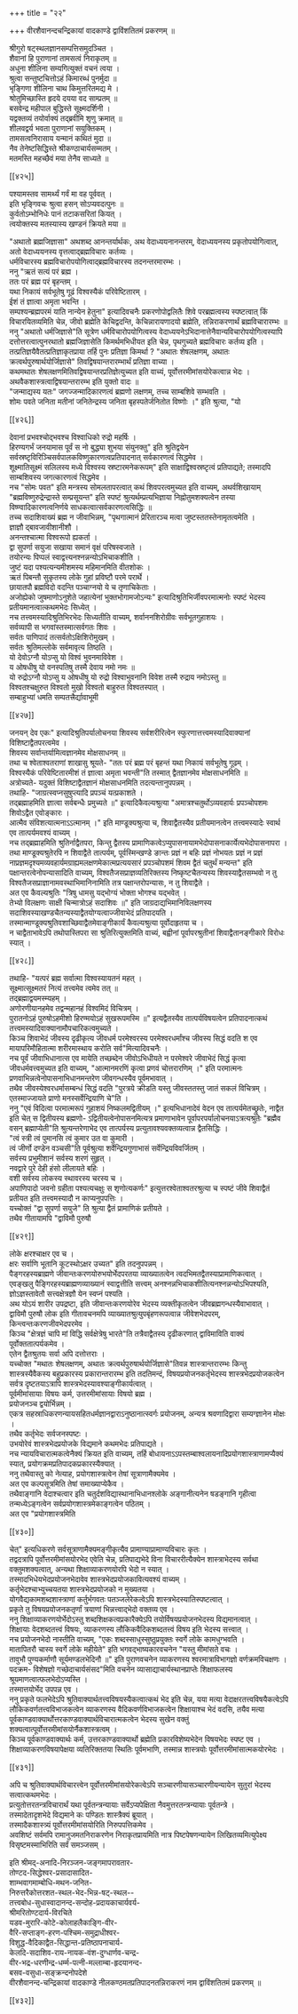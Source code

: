 +++
title = "२२"

+++
वीरशैवानन्दचन्द्रिकायां वादकाण्डे द्वाविंशतितमं प्रकरणम् ॥  
  
श्रीगुरो षट्स्थलज्ञानसम्पत्तिसमुदञ्चित ।  
शैवानां हि पुराणानां तामसत्वं निराकृतम् ॥  
अधुना शीलिना सम्यगित्युक्तं वचनं त्वया ।  
श्रुत्वा सन्तुष्टचित्तोऽहं किमारब्धं पुनर्मुदा ॥  
भृङ्गिणा शीलिना चाथ किमुत्तरितमद्य मे ।  
श्रोतुमिच्छास्ति हृदये दयया वद साम्प्रतम् ॥  
बसवेन्द्र महीपाल बुद्धिस्ते सूक्ष्मदर्शिनी ।  
यद्वक्तव्यं तयोर्वाक्यं तद्ब्रवीमि शृणु क्रमात् ॥  
शीलवद्वर्य भवता पुराणानां सयुक्तिकम् ।  
तामसत्वनिरासाय यन्मानं कथितं मुदा ॥  
नैव तेनेष्टसिद्धिस्ते श्रीकण्ठाचार्यसम्मतम् ।  
मतमस्ति महच्छैवं मया तेनैव साध्यते ॥

[[४२५]]

पश्यामस्तव सामर्थ्यं गर्वं मा वह पूर्ववत् ।  
इति भृङ्गिवचः श्रुत्वा हसन् सोऽप्यवदत्पुनः ॥  
कुर्वतोऽम्भोनिधेः पानं तटाकसरितां कियत् ।  
त्वयोक्तस्य मतस्यास्य खण्डनं क्रियते मया ॥  
  
"अथातो ब्रह्मजिज्ञासा" अथशब्द आनन्तर्यार्थकः, अथ वेदाध्ययनानन्तरम्, वेदाध्ययनस्य प्रकृतोपयोगित्वात्, अतो वेदाध्ययनस्य वृत्तत्वाद्ब्रह्मविचारः कर्तव्यः ।  
धर्मविचारस्य ब्रह्मविचारोपयोगित्वाद्ब्रह्मविचारस्य तदनन्तरमारम्भः ।  
ननु "ऋतं सत्यं परं ब्रह्म ।  
ततः परं ब्रह्म परं बृहन्तम् ।  
यथा निकायं सर्वभूतेषु गूढं विश्वस्यैकं परिवेष्टितारम् ।  
ईशं तं ज्ञात्वा अमृता भवन्ति ।  
सम्पश्यन्ब्रह्मपरमं याति नान्येन हेतुना" इत्यादिवचनैः प्रकरणोपोद्वलितैः शिवे परब्रह्मत्वस्य स्पष्टत्वात् किं विचारयितव्यमिति चेन्न, जीवो ब्रह्मेति केचिद्वदन्ति, केचिन्नारायणादयो ब्रह्मेति, तन्निराकरणार्थं ब्रह्मविचारारम्भः ॥  
ननु "अथातो धर्मजिज्ञासे"ति सूत्रेण धर्मविचारोपयोगित्वस्य वेदाध्ययनेऽभिदानात्तेनैवान्यविचारोपयोगित्वस्यापि दत्तोत्तरत्वात्पुनरथातो ब्रह्मजिज्ञासेति किमर्थमभिधीयत इति चेन्न, पृथगुच्यते ब्रह्मविचारः कर्तव्य इति ।   
तत्प्रतिज्ञयैवैतत्प्रतिज्ञाकृतप्राया तर्हि पुनः प्रतिज्ञा किमर्था ? "अथातः शेषलक्षणम्, अथातः क्रत्वर्थपुरुषार्थयोर्जिज्ञासे" तिवद्विषयान्तरारम्भार्थं प्रतिज्ञा वाच्या ।  
कथमथातः शेषलक्षणमितिवद्विषयान्तरप्रतिज्ञेत्युच्यत इति वाच्यं, पूर्वोत्तरमीमांसयोरेकत्वान्न भेदः ।   
अथवैकशास्त्रत्वाद्विषयान्तरारम्भ इति युक्तो वादः ॥  
"जन्माद्यस्य यतः" जगज्जन्मादिकारणत्वं ब्रह्मणो लक्षणम्, तच्च साम्बशिवे सम्भवति ।  
शोमः पवते जनिता मतीनां जनितेन्द्रस्य जनिता बृहस्पतेर्जनितोत विष्णोः ।" इति श्रुत्या, "यो

[[४२६]]

देवानां प्रभवश्चोद्भवश्च विश्वाधिको रुद्रो महर्षिः ।   
हिरण्यगर्भं जनयामास पूर्वं स नो बुद्ध्या शुभया संयुनक्तु" इति श्रुतिद्वयेन सर्वस्रष्टृविरिञ्चिसर्वपालकविष्णुकारणत्वप्रतिपादनात् सर्वकारणत्वं सिद्धमेव ।  
शूक्ष्मातिसूक्ष्मं सलिलस्य मध्ये विश्वस्य स्रष्टारमनेकरूपम्" इति साक्षाद्विश्वस्रष्टृत्वं प्रतिपाद्यते; तस्मादपि साम्बशिवस्य जगत्कारणत्वं सिद्धमेव ।  
नच "सोमः पवत" इति मन्त्रस्य सोमलतापरत्वात् कथं शिवपरत्वमुच्यत इति वाच्यम्, अथर्वशिखायाम् "ब्रह्मविष्णुरुद्रेन्द्रास्ते सम्प्रसूयन्त" इति स्पष्टं श्रुत्यर्थम्प्रत्यभिज्ञाया निह्नोतुमशक्यत्वेन तस्या विष्ण्वादिकारणत्वनिर्णये साधकत्वात्सर्वकारणत्वसिद्धिः ॥  
तच्च सदाशिवाख्यं ब्रह्म न जीवाभिन्नम्, "पृथगात्मानं प्रेरितारञ्च मत्वा जुष्टस्ततस्तेनामृतत्वमेति ।  
ज्ञाज्ञौ द्बावजावीशानीशौ ।   
अनन्तश्चात्मा विश्वरूपो ह्यकर्ता ।  
द्वा सुपर्णा सयुजा सखाया समानं वृक्षं परिषस्वजाते ।  
तयोरन्यः पिप्पलं स्वाद्वत्त्यनश्नन्नन्योऽभिचाकशीति ।  
जुष्टं यदा पश्यत्यन्यमीशमस्य महिमानमिति वीतशोकः ।  
ऋतं पिबन्तौ सुकृतस्य लोके गुहां प्रविष्टौ परमे परार्थे ।  
छायातपौ ब्रह्मविदो वदन्ति पञ्चाग्नयो ये च तृणाचिकेताः ।  
अजोह्येको जुषमाणोऽनुशेते जहात्येनां भुक्तभोगामजोऽन्यः" इत्यादिश्रुतिभिर्जीवपरमात्मनोः स्पष्टं भेदस्य प्रतीयमानत्वात्कथमभेदः सिध्येत् ।  
नच तत्त्वमस्यादिश्रुतिभिरभेदः सिध्यतीति वाच्यम्, शर्वाननशिरोग्रीवः सर्वभूतगुहाशयः ।   
सर्वव्यापी स भगवांस्तस्मात्सर्वगतः शिवः ।  
सर्वतः पाणिपादं तत्सर्वतोऽक्षिशिरोमुखम् ।  
सर्वतः श्रुतिमल्लोके सर्वमावृत्य तिष्ठति ।  
यो देवोऽग्नौ योऽप्सु यो विश्वं भुवनमाविवेश ।  
य ओषधीषु यो वनस्पतिषु तस्मै देवाय नमो नमः ॥  
यो रुद्रोऽग्नौ योऽप्सु य ओषधीषु यो रुद्रो विश्वाभुवनानि विवेश तस्मै रुद्राय नमोऽस्तु ॥  
विश्वतश्चक्षुरुत विश्वतो मुखो विश्वतो बाहुरुत विश्वतस्पात् ।  
सम्बाहुभ्यां धमति सम्पतत्त्रैर्द्यावाभूमी

[[४२७]]

जनयन् देव एकः" इत्यादिश्रुतिपर्यालोचनया शिवस्य सर्वशरीरित्वेन स्फुरणात्तत्त्वमस्यादिवाक्यानां विशिष्टाद्वैतपरत्वमेव ।  
शिवस्य सर्वान्तर्यामित्वज्ञानमेव मोक्षसाधनम् ॥  
तथा च श्वेताश्वतराणां शाखासु श्रूयते- "ततः परं ब्रह्म परं बृहन्तं यथा निकायं सर्वभूतेषु गूढम् ।   
विश्वस्यैकं परिवेष्टितारमीशं तं ज्ञात्वा अमृता भवन्ती"ति तस्मात् द्वैतज्ञानमेव मोक्षसाधनमिति ॥  
अत्रोच्यते- यदुक्तं विशिष्टाद्वैतज्ञानं मोक्षसाधनमिति तदत्यन्तानुपपन्नम् ।  
तथाहि- "जाग्रत्स्वप्नसुषुप्त्यादि प्रपञ्चं यत्प्रकाशते ।  
तद्ब्रह्माहमिति ज्ञात्वा सर्वबन्धैः प्रमुच्यते ॥" इत्यादिकैवल्यश्रुत्या "अमात्रश्चतुर्थोऽव्यवहार्यः प्रपञ्चोपशमः शिवोऽद्वैत एवोङ्कारः ।  
आत्मैव संविशत्यात्मनाऽऽत्मानम् ।" इति माण्डूक्यश्रुत्या च, शिवाद्वैतस्यैव प्रतीयमानत्वेन तत्त्वमस्यादेः स्वार्थ एव तात्पर्यमवश्यं वाच्यम् ।  
नच तद्ब्रह्माहमिति श्रुतिर्नाद्वैतपरा, किन्तु द्वैतस्य प्रामाणिकत्वेऽप्युपासनायामभेदोपासनाकार्येत्यभेदोपासनापरा ।  
तथा माण्डूक्यश्रुतेरपि न शिवाद्वैते तात्पर्यम्, पूर्वस्मिन्खण्डे ङान्तः प्रज्ञं न बहिः प्रज्ञं नोभयतः प्रज्ञं न प्रज्ञं नाप्रज्ञमदृश्यमव्यवहार्यमग्राह्यमलक्षणमेकात्मप्रत्ययसारं प्रपञ्चोपशमं शिवम द्वैतं चतुर्थं मन्यन्त" इति पक्षान्तरत्वेनोपन्यासादिति वाच्यम्, विश्वतैजसप्राज्ञव्यतिरिक्तस्य निष्कृष्टचैतन्यस्य शिवस्याद्वैतसम्भवो न तु विश्वतैजसप्राज्ञानामवस्थाभिमानिनामिति तत्र पक्षान्तरोपन्यासः, न तु शिवाद्वैते ।  
अत एव कैवल्यश्रुतिः "त्रिषु धामसु यद्भोग्यं भोक्ता भोगश्च यद्भवेत् ।  
तेभ्यो विलक्षणः साक्षी चिन्मात्रोऽहं सदाशिवः ॥" इति जाग्रदाद्यभिमानिविलक्षणस्य सदाशिवस्याखण्डचैतन्यस्याद्वैतयोग्यत्वाज्जीवाभेदं प्रतिपादयति ।   
तस्मान्माण्डूक्यश्रुतिवशाच्छिवाद्वैतमेवाङ्गीकार्यं कैवल्यश्रुत्या पूर्वोदाहृतया च ।  
न चाद्वैताभावेऽपि तथोपास्तिपरा सा श्रुतिरित्युक्तमिति वाच्यं, बह्वीनां पूर्वापरश्रुतीनां शिवाद्वैतानङ्गीकारे विरोधः स्यात् ।

[[४२८]]

तथाहि- "यत्परं ब्रह्म सर्वात्मा विश्वस्यायतनं महत् ।   
सूक्ष्मात्सूक्ष्मतरं नित्यं तत्त्वमेव त्वमेव तत् ॥  
तद्ब्रह्माद्वयमस्म्यहम् ।  
अणोरणीयानहमेव तद्वन्महानहं विश्वमिदं विचित्रम् ।  
पुरातनोऽहं पुरुषोऽहमीशो हिरण्मयोऽहं सुखरूपमस्मि ॥" इत्यद्वैतस्यैव तात्पर्यविषयत्वेन प्रतिपादनात्कथं तत्त्वमस्यादिवाक्यानामौपचारिकत्वमुच्यते ।  
किञ्च शिवाभेदं जीवस्य दृढीकृत्य जीवधर्म परमेश्वरस्य परमेश्वरधर्मांश्च जीवस्य सिद्धं वदति श एव मायापरिमौहितात्मा शरीरमास्थाय करोति सर्व"मित्यादिवचनैः ।  
नच पूर्वं जीवाभिधानात्स एव मायेति तच्छब्देन जीवोऽभिधीयते न परमेश्वरे जीवाभेदं सिद्धं कृत्वा जीवधर्मवत्त्वमुच्यत इति वाच्यम्, "आत्मानमरणिं कृत्वा प्रणवं चोत्तरारणिम् ।" इति परमात्मनः प्रणवाभिन्नत्वेनोपासनाभिधानमन्तरेण जीवगन्धस्यैव पूर्वमभावात् ।  
तथैव जीवस्येश्वरधर्मासम्बन्धं सिद्धं वदति "पुरत्रये क्रीडति यस्तु जीवस्ततस्तु जातं सकलं विचित्रम् ।  
एतस्माज्जायते प्राणो मनस्सर्वेन्द्रियाणि चे"ति ।  
ननु "एवं विदित्वा परमात्मरूपं गुहाशयं निष्कलमद्वितीयम् ।" इत्यभिधानादेवं वेदन एव तात्पर्यमेतच्छ्रुतेः, नाद्वैत इति चेत् स द्वितीयस्य ब्रह्मणो- ऽद्वितीयत्वेनोपासनमित्यत्र प्रमाणाभावेन पूर्वापरपर्यालोचनयाऽत्रत्यश्रुतेः "ब्रह्मैव वसन् ब्रह्माप्येती"ति श्रुत्यन्तरेणाभेद एव तात्पर्यस्य प्रत्युतावश्यवक्तव्यत्वान्न द्वैतसिद्धिः ।  
"त्वं स्त्री त्वं पुमानसि त्वं कुमार उत वा कुमारी ।  
त्वं जीर्णो दण्डेन वञ्चसी"ति पूर्वश्रुत्या शर्वेन्द्रियगुणाभासं सर्वेन्द्रियविवर्जितम् ।  
सर्वस्य प्रभुमीशानं सर्वस्य शरणं सुहृत् ।  
नवद्वारे पुरे देही हंसो लीलायते बहिः ।   
वशी सर्वस्य लोकस्य स्थावरस्य चरस्य च ।  
अपाणिपादो जवनो ग्रहीता पश्यत्यचक्षुः स शृणोत्यकर्णः" इत्युत्तरश्वेताश्वतरश्रुत्या च स्पष्टं जीवे शिवाद्वैतं प्रतीयत इति तत्त्वमस्यादौ न काप्यनुपपत्तिः ।  
यच्चोक्तं "द्वा सुपर्णा सयुजे" ति श्रुत्या द्वैतं प्रामाणिकं प्रतीयते ।  
तथैव गीतायामपि "द्वाविमौ पुरुषौ

[[४२९]]

लोके क्षरश्चाक्षर एव च ।  
क्षरः सर्वाणि भूतानि कूटस्थोऽक्षर उच्यत" इति तदनुपपन्नम् ।  
पैङ्गरहस्यब्राह्मणे जीवान्तःकरणयोरुभयोर्भेदपरतया व्याख्यातत्वेन त्वदभिमतद्वैतस्याप्रामाणिकत्वात् ।  
एवङ्खलु पैङ्गिरहस्यब्राह्मणव्याख्यानं स्वाद्वत्तीति सत्त्वम् अनश्नन्नभिचाकशीतित्यनश्नन्नन्योऽभिपश्यति, ज्ञोऽज्ञस्तावेतौ सत्त्वक्षेत्रज्ञौ येन स्वप्नं पश्यति ।  
अथ योऽयं शारीर उपद्रष्टा, इति जीवान्तःकरणयोरेव भेदस्य व्यक्तीकृतत्वेन जीवब्रह्मगन्धस्यैवाभावात् ।  
द्वाविमौ पुरुषौ लोक इति गीतावचनमपि व्याख्यातश्रुत्युपबृंहणरूपत्वान्न जीवेशभेदपरम्, किन्त्वन्तःकरणजीवभेदपरमेव ।  
किञ्च "क्षेत्रज्ञं चापि मां विद्धि सर्वक्षेत्रेषु भारते"ति तत्रैवाद्वैतस्य दृढीकरणात् द्वाविमाविति वाक्यं पूर्वोक्ततात्पर्यकमेव ।  
एतेन द्वैतश्रुतयः सर्वा अपि दत्तोत्तराः ।  
यच्चोक्त "मथातः शेषलक्षणम्, अथातः क्रत्वर्थपुरुषार्थयोर्जिज्ञासे"तिवन्न शास्त्रान्तरारम्भः किन्तु शास्त्रस्यैवैकस्य बहुप्रकारस्य प्रकारान्तरारम्भ इति तदतिमन्दं, विषयप्रयोजनकर्तृभेदस्य शास्त्रभेदप्रयोजकत्वेन सर्वत्र दृष्टतयाऽत्रापि शास्त्रभेदस्यावश्याङ्गीकार्यत्वात् ।   
पूर्वमीमांसायाः विषयः कर्म, उत्तरमीमांसायाः विषयो ब्रह्म ।   
प्रयोजनञ्च द्वयोर्भिन्नम् ।  
एकत्र सहस्राधिकरणन्यायसहितधर्मज्ञानद्वाराऽनुष्ठानात्स्वर्गः प्रयोजनम्, अन्यत्र श्रवणादिद्वारा सम्यग्ज्ञानेन मोक्षः ।  
तथैव कर्तृभेदः सर्वजनस्पष्टः ।  
उभयोरेवं शास्त्रभेदप्रयोजके विद्यमाने कथमभेदः प्रतिपाद्यते ।  
नच न्यायविचारात्मकत्वेनैक्यं क्रियत इति वाच्यम्, तर्हि बोधायनाऽऽपस्तम्बाश्वलायनादिप्रयोगशास्त्राणामप्यैक्यं स्यात्, प्रयोगक्रमप्रतिपादकप्रकारस्यैक्यात् ।  
ननु तथैवास्तु को नेत्याह, प्रयोगशास्त्रत्वेन तेषां सूत्राणामैक्यमेव ।  
अत एव कल्पसूत्रमिति तेषां समाख्याप्येकैव ।  
तथैवाङ्गानि वेदाश्चत्वार इति चतुर्दशविद्यास्थानाभिधानश्लोके अङ्गानीत्यनेन षडङ्गानि गृहीत्वा तन्मध्येऽङ्गत्वेन सर्वप्रयोगशास्त्रमेकाङ्गत्वेन पठितम् ।  
अत एव "प्रयोगशास्त्रमिति

[[४३०]]

चेत्" इत्यधिकरणे सर्वसूत्राणामैक्यमङ्गीकृत्यैव प्रामाण्याप्रामाण्यविचारः कृतः ।  
तद्वदत्रापि पूर्वोत्तरमीमांसयोरभेद एवेति चेन्न, प्रतिपाद्यभेदे विना विचाररीत्यैक्येन शास्त्राभेदस्य सर्वथा वक्तुमशक्यत्वात्, अन्यथा शिक्षाव्याकरणयोरपि भेदो न स्यात् ।  
तस्मादभिधेयभेदप्रयोजनभेदावेव शास्त्रभेदप्रयोजकावित्यवश्यं वाच्यम् ।  
कर्तृभेदश्चाभ्युच्चयतया शास्त्रभेदप्रयोजको न मुख्यतया ।  
योगवैद्यकामशब्दशास्त्राणां कर्तुर्भगवतः पतञ्जलेरेकत्वेऽपि शास्त्रभेदस्यातिस्पष्टत्वात् ।  
प्रकृते तु विषयप्रयोजनकतृर्णां त्रयाणां भिन्नत्त्वाद्भेदो वक्तव्य एव ।  
ननु शिक्षाव्याकरणयोर्भेदोऽस्तु शब्दशिक्षकत्वप्रकारैक्येऽपि तयोर्विषयप्रयोजनभेदस्य विद्यमानत्वात् ।  
शिक्षायाः वेदशब्दतत्त्वं विषयः, व्याकरणस्य लौकिकवैदिकशब्दतत्त्वं विषय इति भेदस्य सत्त्वात् ।  
नच प्रयोजनभेदो नास्तीति वाच्यम्, "एकः शब्दस्साधुस्सुष्ठुप्रयुक्तः स्वर्गे लोके कामधुग्भवति ।  
मातापितरौ चास्य स्वर्गे लोके महीयेते" इति भगवद्भाष्यकारवचनेन "यस्तु मीमांसते वचः ।  
तावुभौ पुण्यकर्माणौ सूर्यमण्डलभेदिनौ ॥" इति पुराणवचनेन व्याकरणस्य श्वरमात्राविभागज्ञो वर्णक्रमविचक्षणः ।  
पदक्रम- विशेषज्ञो गच्छेदाचार्यसंसद"मिति वचनेन व्यासाद्याचार्यस्थानप्राप्तेः शिक्षाफलस्य श्रूयमाणत्वात्फलभेदोऽप्यस्ति ।  
तस्मात्तयोर्भेद उपपन्न एव ।  
ननु प्रकृते फलभेदेऽपि श्रुतिवाक्यार्थतत्त्वविषयस्यैकत्वात्कथं भेद इति चेन्न, यया मत्या वेदाक्षरतत्त्वविषयैकत्वेऽपि लौकिकवर्णतत्त्वविभाजकत्वेन व्याकरणस्य वैदिकवर्णविभाजकत्वेन शिक्षायाश्च भेदं वदसि, तयैव मत्या पूर्वकाण्डवाक्यार्थोत्तरकाण्डवाक्यार्थविचारात्मकत्वेन भेदस्य सुखेन वक्तुं शक्यत्वात्पूर्वोत्तरमीमांसयोर्नैकशास्त्रत्वम् ।  
किञ्च पूर्वकाण्डवाक्यार्थः कर्म, उत्तरकाण्डवाक्यार्थो ब्रह्मेति प्रकारविशेष्यभेदेन विषयभेदः स्पष्ट एव ।   
शिक्षाव्याकरणविषयापेक्षया व्यतिरिक्ततया स्थितिः पूर्वमभाणि, तस्मान्न शास्त्रयोः पूर्वोत्तरमीमांसात्मकयोरभेदः ।

[[४३१]]

अपि च श्रुतिवाक्यार्थविचारत्त्वेन पूर्वोत्तरमीमांसयोरेकत्वेऽपि सञ्चारणीयासञ्चारणीयन्यायेन सुतुरां भेदस्य सत्वात्कथमभेदः ।   
प्रत्युतोत्तरतन्त्रविचारार्थं यथा पूर्वतन्त्रन्यायाः सर्वेऽप्यपेक्षिता नैवमुत्तरतन्त्रन्यायाः पूर्वतन्त्रे ।  
तस्मादेतादृशभेदे विद्यमाने कः पण्डितः शास्त्रैक्यं ब्रूयात् ।  
तस्मादैकशास्त्र्यं पूर्वोत्तरमीमांसयोरिति निरुपपत्तिकमेव ।  
अवशिष्टं सर्वमपि रामानुजमतनिराकरणेन निराकृतप्रायमिति नात्र पिष्टपेषणन्यायेन लिखितव्यमित्युपेक्ष्य विसृष्टमस्माभिरिति सर्वं समञ्जसम् ।  
  
इति श्रीमद्-अनादि-निरञ्जन-जङ्गमापरावतार-  
तोण्टद-सिद्धेश्वर-प्रसादासादित-  
शाम्भवागमाम्बोधि-मथन-जनित-  
निरुत्तरैकोत्तरशत-स्थल-भेद-भिन्न-षट्-स्थल--  
तत्त्वबोध-सुधास्वादानन्द-सन्दोह-प्रदायकाचार्यवर्य-  
श्रीमरितोण्टदार्य-विरचिते  
यडव-मुरारि-कोटे-कोलाहलैकाङ्गि-वीर-  
वैरि-सप्ताङ्ग-हरण-पश्चिम-समुद्राधीश्वर-  
विशुद्ध-वैदिकाद्वैत-सिद्धान्त-प्रतिष्ठापनाचार्य-  
केलदि-सदाशिव-राय-नायक-वंश-दुग्धार्णव-चन्द्र-  
वीर-भद्र-धरणीन्द्र-धर्म्म-पत्नी-मल्लाम्बा-हृदयानन्द-  
बसव-वसुधा-सङ्क्रन्दनोपदेशे  
वीरशैवानन्द-चन्द्रिकायां वादकाण्डे नीलकण्ठमतप्रतिपादनतन्निराकरणं नाम द्वाविंशतितमं प्रकरणम् ॥

[[४३२]]
